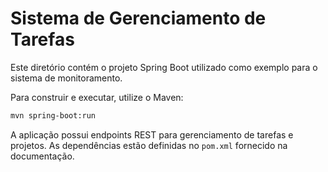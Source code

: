 # Sistema de Gerenciamento de Tarefas

Este diretório contém o projeto Spring Boot utilizado como exemplo para o sistema de monitoramento.

Para construir e executar, utilize o Maven:

```bash
mvn spring-boot:run
```

A aplicação possui endpoints REST para gerenciamento de tarefas e projetos.
As dependências estão definidas no `pom.xml` fornecido na documentação.
